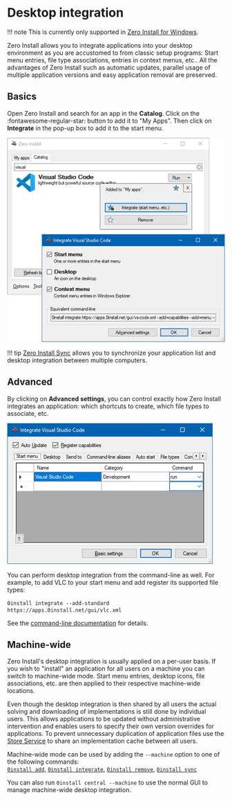 # Desktop integration

!!! note
    This is currently only supported in [Zero Install for Windows](windows.md).

Zero Install allows you to integrate applications into your desktop environment as you are accustomed to from classic setup programs: Start menu entries, file type associations, entries in context menus, etc.. All the advantages of Zero Install such as automatic updates, parallel usage of multiple application versions and easy application removal are preserved.

## Basics

Open Zero Install and search for an app in the **Catalog**. Click on the :fontawesome-regular-star: button to add it to "My Apps". Then click on **Integrate** in the pop-up box to add it to the start menu.

![Zero Install for Windows - Desktop Integration basic](../img/screens/0install-win/desktop-integration-basic.png)

!!! tip
    [Zero Install Sync](sync.md) allows you to synchronize your application list and desktop integration between multiple computers.

## Advanced

By clicking on **Advanced settings**, you can control exactly how Zero Install integrates an application: which shortcuts to create, which file types to associate, etc.

![Zero Install for Windows - Desktop Integration advanced](../img/screens/0install-win/desktop-integration-advanced.png)

You can perform desktop integration from the command-line as well. For example, to add VLC to your start menu and add register its supported file types:

```shell
0install integrate --add-standard https://apps.0install.net/gui/vlc.xml
```

See the [command-line documentation](cli.md#integrate) for details.

## Machine-wide

Zero Install's desktop integration is usually applied on a per-user basis. If you wish to "install" an application for all users on a machine you can switch to machine-wide mode. Start menu entries, desktop icons, file associations, etc. are then applied to their respective machine-wide locations.

Even though the desktop integration is then shared by all users the actual solving and downloading of implementations is still done by individual users. This allows applications to be updated without administrative intervention and enables users to specify their own version overrides for applications. To prevent unnecessary duplication of application files use the [Store Service](sharing.md#windows) to share an implementation cache between all users.

Machine-wide mode can be used by adding the `--machine` option to one of the following commands:  
[`0install add`](cli.md#add), [`0install integrate`](cli.md#integrate), [`0install remove`](cli.md#remove), [`0install sync`](cli.md#sync)

You can also run `0install central --machine` to use the normal GUI to manage machine-wide desktop integration.
